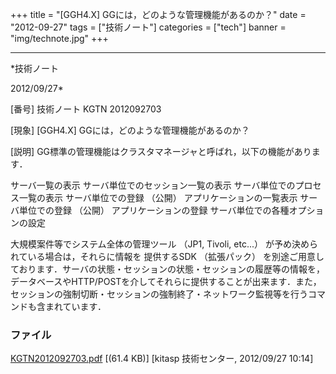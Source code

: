 ﻿+++
title = "[GGH4.X] GGには，どのような管理機能があるのか？"
date = "2012-09-27"
tags = ["技術ノート"]
categories = ["tech"]
banner = "img/technote.jpg"
+++

-----------------------------------------------------------------------------------------------------------------------------

*技術ノート

2012/09/27*


[番号]
技術ノート KGTN 2012092703

[現象]
[GGH4.X] GGには，どのような管理機能があるのか？

[説明]
GG標準の管理機能はクラスタマネージャと呼ばれ，以下の機能があります．

サーバ一覧の表示
サーバ単位でのセッション一覧の表示
サーバ単位でのプロセス一覧の表示
サーバ単位での登録 （公開） アプリケーションの一覧表示
サーバ単位での登録 （公開） アプリケーションの登録
サーバ単位での各種オプションの設定

大規模案件等でシステム全体の管理ツール （JP1, Tivoli, etc...）
が予め決められている場合は，それらに情報を 提供するSDK （拡張パック）
を別途ご用意しております．サーバの状態・セッションの状態・セッションの履歴等の情報を，データベースやHTTP/POSTを介してそれらに提供することが出来ます．また，セッションの強制切断・セッションの強制終了・ネットワーク監視等を行うコマンドも含まれています．


### ファイル

 
 


[KGTN2012092703.pdf](http://techreport.kitasp.net/attachments/download/1013/KGTN2012092703.pdf)
 [(61.4 KB)] [kitasp 技術センター, 2012/09/27
10:14]


 


 

